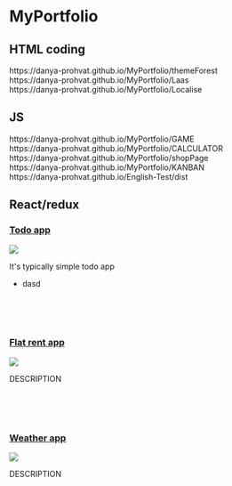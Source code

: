 # MyPortfolio
<h2>HTML coding</h2>
https://danya-prohvat.github.io/MyPortfolio/themeForest <br>
https://danya-prohvat.github.io/MyPortfolio/Laas <br>
https://danya-prohvat.github.io/MyPortfolio/Localise <br>
<h2>JS</h2>
https://danya-prohvat.github.io/MyPortfolio/GAME <br>
https://danya-prohvat.github.io/MyPortfolio/CALCULATOR <br>
https://danya-prohvat.github.io/MyPortfolio/shopPage <br>
https://danya-prohvat.github.io/MyPortfolio/KANBAN <br>
https://danya-prohvat.github.io/English-Test/dist <br>
<h2>React/redux</h2>
<h3><a href='https://danya-prohvat.github.io/todos'>Todo app</a></h3> 
<img src='https://user-images.githubusercontent.com/59499037/130082987-bcd41eeb-f9ab-43e1-852b-2fd62efb6274.png'> 
<p>It's typically simple todo app</p>
<ul>
<li>dasd</li>
</ul>
<br>
<br>
<br>
<h3><a href='https://danya-prohvat.github.io/flat-rent/#/'>Flat rent app</a></h3> 
<img src='https://user-images.githubusercontent.com/59499037/130086165-9154d414-8f58-4b42-ac43-65f434e9a8e3.png'> 
<p>DESCRIPTION</p>
<br>
<br>
<br>
<h3><a href='https://danya-prohvat.github.io/weather-app'>Weather app</a></h3> 
<img src='https://user-images.githubusercontent.com/59499037/130082947-58fb25f0-2c52-45f1-9d67-4cc5bca67360.png'> 
<p>DESCRIPTION</p>



